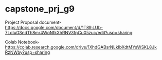 # capstone_prj_g9

Project Proposal document- https://docs.google.com/document/d/1T8IhLUb-7LoIuGSndTh8mr4WoNfkXhRNV3fpCu05zuc/edit?usp=sharing

Colab Notebook- https://colab.research.google.com/drive/1XhdGABsrNLkIbXdtMYsWSKL8JkRzNWby?usp=sharing
